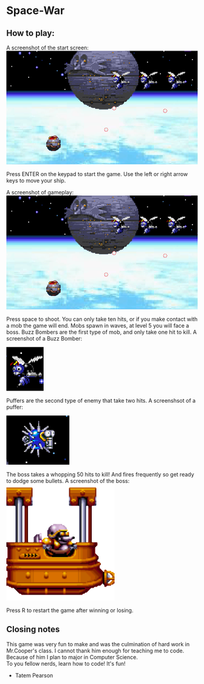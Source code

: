 # Space-War

## How to play: 

A screenshot of the start screen: 
![alt text][logo]

[logo]: https://raw.githubusercontent.com/Propelledshrimp/Space-War/master/gameplay_screenshot.PNG "Logo Title Text 2"

Press ENTER on the keypad to start the game. 
Use the left or right arrow keys to move your ship.

A screenshot of gameplay:
![alt text][gameplay]

[gameplay]: https://raw.githubusercontent.com/Propelledshrimp/Space-War/master/gameplay_screenshot.PNG "gameplay Title Text 3"
Press space to shoot.
You can only take ten hits, or if you make contact with a mob the game will end.
Mobs spawn in waves, at level 5 you will face a boss. 
Buzz Bombers are the first type of mob, and only take one hit to kill.
A screenshot of a Buzz Bomber:

![alt text][enemy1]

[enemy1]: https://raw.githubusercontent.com/Propelledshrimp/Space-War/master/buzz_bomber_screenshot.PNG "enemy1 Title Text 4"
Puffers are the second type of enemy that take two hits. 
A screenshsot of a puffer:

![alt text][enemy2]

[enemy2]: https://raw.githubusercontent.com/Propelledshrimp/Space-War/master/puffer_screenshot.PNG "enemy2 Title Text 5"
The boss takes a whopping 50 hits to kill! And fires frequently so get ready to dodge some bullets. 
A screenshot of the boss:
![alt text][boss]

[boss]:https://raw.githubusercontent.com/Propelledshrimp/Space-War/master/space-war/assets/images/boss1.png "boss"
Press R to restart the game after winning or losing. 

## Closing notes 
This game was very fun to make and was the culmination of hard work in Mr.Cooper's class. 
I cannot thank him enough for teaching me to code. Because of him I plan to major in Computer Science.  
To you fellow nerds, learn how to code! It's fun! 
- Tatem Pearson 
